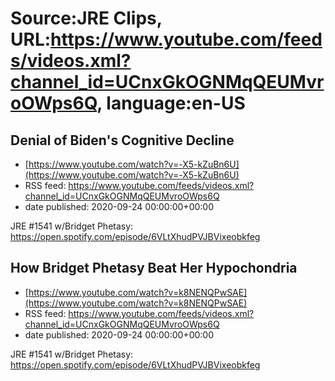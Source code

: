 # Source:JRE Clips, URL:https://www.youtube.com/feeds/videos.xml?channel_id=UCnxGkOGNMqQEUMvroOWps6Q, language:en-US

## Denial of Biden's Cognitive Decline
 - [https://www.youtube.com/watch?v=-X5-kZuBn6U](https://www.youtube.com/watch?v=-X5-kZuBn6U)
 - RSS feed: https://www.youtube.com/feeds/videos.xml?channel_id=UCnxGkOGNMqQEUMvroOWps6Q
 - date published: 2020-09-24 00:00:00+00:00

JRE #1541 w/Bridget Phetasy:
https://open.spotify.com/episode/6VLtXhudPVJBVixeobkfeg

## How Bridget Phetasy Beat Her Hypochondria
 - [https://www.youtube.com/watch?v=k8NENQPwSAE](https://www.youtube.com/watch?v=k8NENQPwSAE)
 - RSS feed: https://www.youtube.com/feeds/videos.xml?channel_id=UCnxGkOGNMqQEUMvroOWps6Q
 - date published: 2020-09-24 00:00:00+00:00

JRE #1541 w/Bridget Phetasy:
https://open.spotify.com/episode/6VLtXhudPVJBVixeobkfeg

